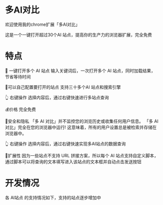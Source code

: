 # 多AI对比

欢迎使用我的chrome扩展「多AI对比」

这是一个一键打开超过30个AI 站点，提高你的生产力的浏览器扩展，完全免费


# 特点

🤖 一键打开多个 AI 站点
输入关键词后，一次打开多个 AI 站点，同时加载结果，节省等待时间

🔨可以自己配置要打开的站点
支持三十多个AI 站点和搜索引擎

👆 右键操作
选择内容后，通过右键快速进行多站点查询

💰价格
完全免费

🔐安全和隐私
「多 AI 对比」并不监控您的浏览历史或收集任何用户信息。
「多 AI 对比」完全在您的浏览器中运行! 这意味着，所有的用户设置总是被检索并存储在浏览器中。

👆 右键操作
选择内容后，通过右键快速实现多AI站点的数据查询

🐂扩展性
因为一些站点不支持 URL 拼接方案，所以每个 AI 站点支持自定义脚本，通过脚本可以将查询的文本填写进入该站点的文本框并自动点击发送按钮

# 开发情况
各 AI站点 的支持情况如下，支持的站点逐步增加中

